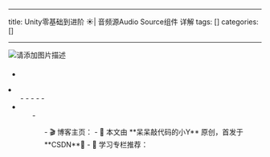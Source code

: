 
--- 
title:  Unity零基础到进阶 ☀️| 音频源Audio Source组件 详解 
tags: []
categories: [] 

---
<img src="https://img-blog.csdnimg.cn/4ea0ad75b9c145e5ba7d219b7e425099.png" alt="请添加图片描述"> 

####  

  - 
  <li>
   <ul>
    - 
    - 
    - 
    - 
    - 
    <li>
     <ul>
      - 
     


>  
 <ul>
  -  🎬 博客主页： 
  -  🎥 本文由 **呆呆敲代码的小Y** 原创，首发于 **CSDN**🙉 
  -  🎄 学习专栏推荐：
 </ul>


